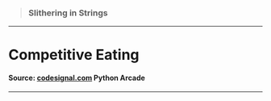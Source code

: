 > ### Slithering in Strings 
 --- 
 # Competitive Eating
 #### Source: [codesignal.com](https://codesignal.com/) Python Arcade 
 --- 

